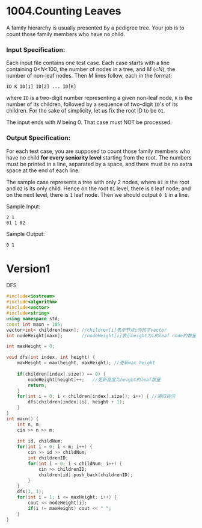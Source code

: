 # 1004.Counting Leaves

A family hierarchy is usually presented by a pedigree tree. Your job is to count those family members who have no child.

### Input Specification:

Each input file contains one test case. Each case starts with a line containing 0<*N*<100, the number of nodes in a tree, and *M* (<*N*), the number of non-leaf nodes. Then *M* lines follow, each in the format:

```
ID K ID[1] ID[2] ... ID[K]
```

where `ID` is a two-digit number representing a given non-leaf node, `K` is the number of its children, followed by a sequence of two-digit `ID`'s of its children. For the sake of simplicity, let us fix the root ID to be `01`.

The input ends with *N* being 0. That case must NOT be processed.

### Output Specification:

For each test case, you are supposed to count those family members who have no child **for every seniority level** starting from the root. The numbers must be printed in a line, separated by a space, and there must be no extra space at the end of each line.

The sample case represents a tree with only 2 nodes, where `01` is the root and `02` is its only child. Hence on the root `01` level, there is `0` leaf node; and on the next level, there is `1` leaf node. Then we should output `0 1` in a line.

Sample Input:

```in
2 1
01 1 02
```

Sample Output:

```out
0 1
```



# Version1

DFS

```cpp
#include<iostream>
#include<algorithm>
#include<vector>
#include<string>
using namespace std;
const int maxn = 105;
vector<int> children[maxn];	//children[i]表示节点i的孩子vector
int nodeHeight[maxn];		//nodeHeight[i]表示height为i的leaf node的数量

int maxHeight = 0;

void dfs(int index, int height) {
    maxHeight = max(height, maxHeight); //更新max height
    
    if(children[index].size() == 0) {
        nodeHeight[height]++;	//更新高度为height的leaf数量
        return;
    }
    for(int i = 0; i < children[index].size(); i++) { //递归访问
        dfs(children[index][i], height + 1);
    }
}
int main() {
    int n, m;
    cin >> n >> m;
    
    int id, childNum;
    for(int i = 0; i < m; i++) {
        cin >> id >> childNum;
        int childrenID;
        for(int i = 0; i < childNum; i++) {
            cin >> childrenID;
            children[id].push_back(childrenID);
        }
    }
    dfs(1, 1);
    for(int i = 1; i <= maxHeight; i++) {
        cout << nodeHeight[i];
        if(i != maxHeight) cout << " ";
    }   
}
```

